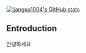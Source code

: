 [![jjangsu1004's GitHub stats](https://github-readme-stats.vercel.app/api?username=jjangsu1004)](https://github.com/anuraghazra/github-readme-stats)

## Entroduction
안녕하세요

